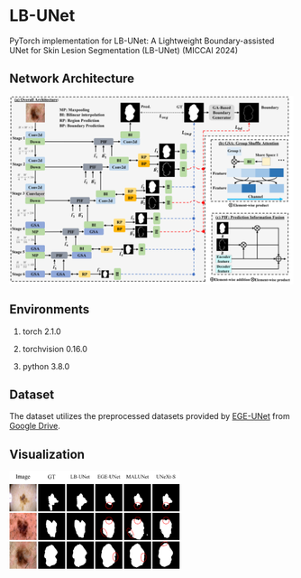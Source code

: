 # LB-UNet
PyTorch implementation for LB-UNet: A Lightweight Boundary-assisted UNet for Skin Lesion Segmentation (LB-UNet) (MICCAI 2024)

## Network Architecture

![Architecture](./imgs/fig2.png)

## Environments

1. torch 2.1.0

2. torchvision 0.16.0

3. python 3.8.0

## Dataset
The dataset utilizes the preprocessed datasets provided by [EGE-UNet](https://github.com/JCruan519/EGE-UNet) from [Google Drive](https://drive.google.com/file/d/1J6c2dDqX8qka1q4EtmTBA0w3Kez7-M6T/view?usp=sharing).

## Visualization

<img src="./imgs/fig3.png" style="width: 60%; height: auto;">

